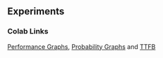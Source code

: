## Experiments 
### Colab Links
[Performance Graphs](https://colab.research.google.com/drive/15sVt-dnaWF9IOzHJFhP-xdirBH5tFPBu?usp=sharing),
[Probability Graphs](https://colab.research.google.com/drive/1GnkIJ5XpNOxO-gVcWZ6gTgIiimobirBt?usp=sharing) and 
[TTFB](https://colab.research.google.com/drive/1j2n46yfDXmsRXh2O94auKaFE0ptiTBav?usp=sharing)
